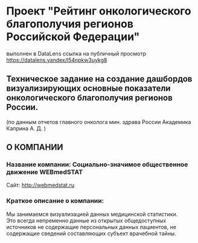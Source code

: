 # Проект "Рейтинг онкологического благополучия регионов Российской Федерации" 
выполнен в DataLens ссылка на публичный просмотр
https://datalens.yandex/l54npkw3uykg8

## Техническое задание на создание дашбордов визуализирующих основные показатели онкологического благополучия регионов России. 
(по данным отчетов главного онколога мин. здрава России Академика Каприна А. Д. )
## О КОМПАНИИ
### Название компании: Социально-значимое общественное движение WEBmedSTAT
Сайт: http://webmedstat.ru 
### Краткое описание о компании: 
Мы занимаемся визуализацией данных медицинской статистики.  
Это всегда непременно данные из открытых общедоступных источников не содержащие персональных данных пациентов,
не содержащие сведений составляющих субъект врачебной тайны.

